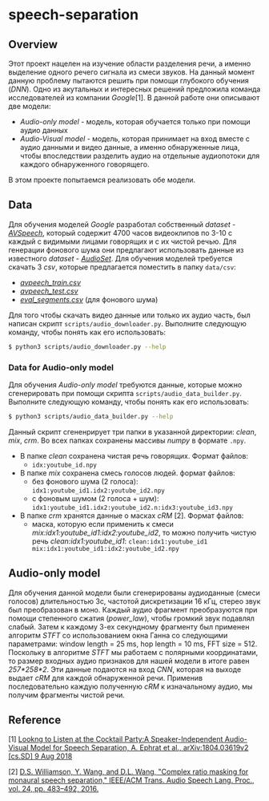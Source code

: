 # speech-separation

## Overview
Этот проект нацелен на изучение области разделения речи, а именно выделение одного речего сигнала из смеси звуков. На данный момент данную проблему пытаются решить при помощи глубокого обучения (_DNN_). Одно из акутальных и интересных решений предложила команда исследователей из компании _Google_[1]. В данной работе они описывают две модели: 
* _Audio-only model_ - модель, которая обучается только при помощи аудио данных
* _Audio-Visual model_ - модель, которая принимает на вход вместе с аудио данными и видео данные, а именно обнаруженные лица, чтобы впоследствии разделить аудио на отдельные аудиопотоки для каждого обнаруженного говорящего.

В этом проекте попытаемся реализовать обе модели.

## Data

Для обучения моделей _Google_ разработал собственный _dataset_ - [_AVSpeech_](https://looking-to-listen.github.io/avspeech/index.html), который содержит 4700 часов видеоклипов по 3-10 с каждый с видимыми лицами говорящих и с их чистой речью. Для генерации фонового шума они предлагают использовать данные из известного _dataset_ - [_AudioSet_](https://research.google.com/audioset/index.html). Для обучения моделей требуется скачать 3 _csv_, которые предлагается поместить в папку `data/csv`:

* [_avpeech_train.csv_](https://storage.cloud.google.com/avspeech-files/avspeech_train.csv)
* [_avpeech_test.csv_](https://storage.cloud.google.com/avspeech-files/avspeech_test.csv)
* [_eval_segments.csv_](http://storage.googleapis.com/us_audioset/youtube_corpus/v1/csv/eval_segments.csv) (для фонового шума)

Для того чтобы скачать видео данные или только их аудио часть, был написан скрипт `scripts/audio_downloader.py`. Выполните следующую команду, чтобы понять как его использовать: 

```bash
$ python3 scripts/audio_downloader.py --help
```

### Data for Audio-only model

Для обучения _Audio-only model_ требуются данные, которые можно сгенерировать при помощи скрипта `scripts/audio_data_builder.py`. Выполните следующую команду, чтобы понять как его использовать: 

```bash
$ python3 scripts/audio_data_builder.py --help
```
Данный скрипт сгененрирует три папки в указанной директории:  _clean_, _mix_, _crm_. Во всех папках сохранены массивы _numpy_ в формате `.npy`. 

* В папке _clean_ сохранена чистая речь говорящих. Формат файлов:
    - `idx:youtube_id.npy`
* В папке _mix_ сохранена смесь голосов людей. формат файлов:
    - без фонового шума (2 голоса): `idx1:youtube_id1.idx2:youtube_id2.npy` 
    - с фоновым шумом (2 голоса + шум): `idx1:youtube_id1.idx2:youtube_id2.n:idx3:youtube_id3.npy`
* В папке _crm_ хранятся данные о масках _cRM_ [2]. Формат файлов:
    - маска, которую если применить к смеси _mix:idx1:youtube_id1:idx2:youtube_id2_, то можно получить чистую речь _clean:idx1:youtube_id1_: `clean:idx1:youtube_id1 mix:idx1:youtube_id1:idx2:youtube_id2.npy`

## Audio-only model
Для обучения данной модели были сгенерированы аудиоданные (смеси голосов) длительностью 3с, частотой дискретизации 16 кГц, стерео звук был преобразован в моно. Каждый аудио фрагмент преобразуются при помощи степенного сжатия (_power_law_), чтобы громкий звук подавлял слабый. Затем к каждому 3-ех секундному фрагменту был применен алгоритм _STFT_ со использованием окна Ганна со следующими параметрами: window length = 25 ms, hop length = 10 ms, FFT size = 512. Поскольку в алгоритме _STFT_ мы работаем с полярными координатами, то размер входных аудио признаков для нашей модели в итоге равен _257\*258\*2_. Эти данные подаются на вход _CNN_, которая на выходе выдает _cRM_ для каждой обнаруженной речи. Применив последовательно каждую полученную _cRM_ к изначальному аудио, мы получим фрагменты чистой речи.


## Reference

[1] [Lookng to Listen at the Cocktail Party:A Speaker-Independent Audio-Visual Model for Speech Separation, A. Ephrat et al., arXiv:1804.03619v2 [cs.SD] 9 Aug 2018](https://github.com/Lapter57/speech-separation/blob/master/articles/Ephrat2018.pdf)

[2] [D.S. Williamson, Y. Wang, and D.L. Wang, "Complex ratio
masking for monaural speech separation," IEEE/ACM Trans.
Audio Speech Lang. Proc., vol. 24, pp. 483–492, 2016. ](https://github.com/Lapter57/speech-separation/blob/master/articles/Williamson2015.pdf)
